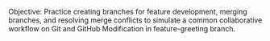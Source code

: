 Objective: Practice creating branches for feature development, merging branches, and resolving merge conflicts to simulate a common collaborative workflow on Git and GitHub
Modification in feature-greeting branch.
